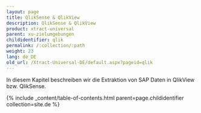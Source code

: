 ```yaml
---
layout: page
title: QlikSense & QlikView
description: QlikSense & QlikView
product: xtract-universal
parent: xu-zielumgebungen
childidentifier: qlik
permalink: /:collection/:path
weight: 23
lang: de_DE
old_url: /Xtract-Universal-DE/default.aspx?pageid=qlik
---
```


In diesem Kapitel beschreiben wir die Extraktion von SAP Daten in QlikView bzw. QlikSense.


{% include _content/table-of-contents.html parent=page.childidentifier collection=site.de %}